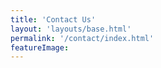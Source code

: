```yaml
---
title: 'Contact Us'
layout: 'layouts/base.html'
permalink: '/contact/index.html'
featureImage:
---
```

